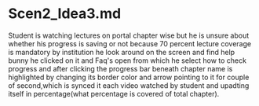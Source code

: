 # Scen2_Idea3.md


Student is watching lectures on portal chapter wise but he is unsure about whether his progress is saving or not because 70 percent lecture coverage is mandatory by institution he look around on the screen and find help bunny he clicked on it and Faq's open from which he select how to check progress and after clicking the progress bar beneath chapter name is highlighted by changing its border color and arrow pointing to it for couple of second,which is synced it each video watched by student and upadting itself in percentage(what percentage is covered of total chapter).
